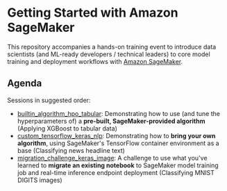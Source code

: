# Getting Started with Amazon SageMaker

This repository accompanies a hands-on training event to introduce data scientists (and ML-ready developers / technical leaders) to core model training and deployment workflows with [Amazon SageMaker](https://aws.amazon.com/sagemaker/).

## Agenda

Sessions in suggested order:

* [builtin_algorithm_hpo_tabular](builtin_algorithm_hpo_tabular): Demonstrating how to use (and tune the hyperparameters of) a **pre-built, SageMaker-provided algorithm** (Applying XGBoost to tabular data)
* [custom_tensorflow_keras_nlp](custom_tensorflow_keras_nlp): Demonstrating how to **bring your own algorithm**, using SageMaker's TensorFlow container environment as a base (Classifying news headline text)
* [migration_challenge_keras_image](migration_challenge_keras_image): A challenge to use what you've learned to **migrate an existing notebook** to SageMaker model training job and real-time inference endpoint deployment (Classifying MNIST DIGITS images)
